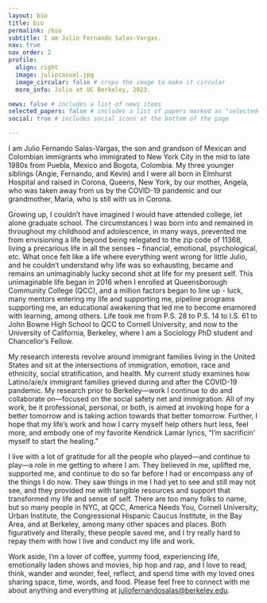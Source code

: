 ```yaml
---
layout: bio
title: bio
permalink: /bio
subtitle: I am Julio Fernando Salas-Vargas.
nav: true
nav_order: 2
profile:
  align: right
  image: juliocasual.jpg
  image_circular: false # crops the image to make it circular
  more_info: Julio at UC Berkeley, 2023.

news: false # includes a list of news items
selected_papers: false # includes a list of papers marked as "selected={true}"
social: true # includes social icons at the bottom of the page

---
```


I am Julio Fernando Salas-Vargas, the son and grandson of Mexican and Colombian immigrants who immigrated to New York City in the mid to late 1980s from Puebla, Mexico and Bogota, Colombia. My three younger siblings (Angie, Fernando, and Kevin) and I were all born in Elmhurst Hospital and raised in Corona, Queens, New York, by our mother, Angela, who was taken away from us by the COVID-19 pandemic and our grandmother, Maria, who is still with us in Corona.

Growing up, I couldn’t have imagined I would have attended college, let alone graduate school. The circumstances I was born into and remained in throughout my childhood and adolescence, in many ways, prevented me from envisioning a life beyond being relegated to the zip code of 11368, living a precarious life in all the senses – financial, emotional, psychological, etc. What once felt like a life where everything went wrong for little Julio, and he couldn’t understand why life was so exhausting, became and remains an unimaginably lucky second shot at life for my present self. This unimaginable life began in 2016 when I enrolled at Queensborough Community College (QCC), and a million factors began to line up - luck, many mentors entering my life and supporting me, pipeline programs supporting me, an educational awakening that led me to become enamored with learning, among others. Life took me from P.S. 28 to P.S. 14 to I.S. 61 to John Bowne High School to QCC to Cornell University, and now to the University of California, Berkeley, where I am a Sociology PhD student and Chancellor’s Fellow.

My research interests revolve around immigrant families living in the United States and sit at the intersections of immigration, emotion, race and ethnicity, social stratification, and health. My current study examines how Latino/a/e/x immigrant families grieved during and after the COVID-19 pandemic. My research prior to Berkeley—work I continue to do and collaborate on—focused on the social safety net and immigration. All of my work, be it professional, personal, or both, is aimed at invoking hope for a better tomorrow and is taking action towards that better tomorrow. Further, I hope that my life’s work and how I carry myself help others hurt less, feel more, and embody one of my favorite Kendrick Lamar lyrics, “I’m sacrificin’ myself to start the healing.”

I live with a lot of gratitude for all the people who played—and continue to play—a role in me getting to where I am. They believed in me, uplifted me, supported me, and continue to do so far before I had or encompass any of the things I do now. They saw things in me I had yet to see and still may not see, and they provided me with tangible resources and support that transformed my life and sense of self. There are too many folks to name, but so many people in NYC, at QCC, America Needs You, Cornell University, Urban Institute, the Congressional Hispanic Caucus Institute, in the Bay Area, and at Berkeley, among many other spaces and places. Both figuratively and literally, these people saved me, and I try really hard to repay them with how I live and conduct my life and work.

Work aside, I’m a lover of coffee, yummy food, experiencing life, emotionally laden shows and movies, hip hop and rap, and I love to read, think, wander and wonder, feel, reflect, and spend time with my loved ones sharing space, time, words, and food. Please feel free to connect with me about anything and everything at [juliofernandosalas@berkeley.edu](mailto:juliofernandosalas@berkeley.edu).


